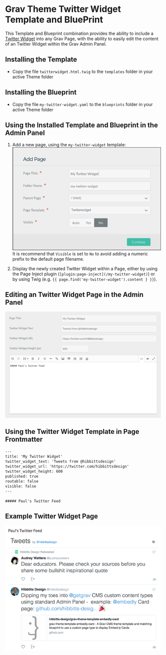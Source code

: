 # Grav Theme Twitter Widget Template and BluePrint

This Template and Blueprint combination provides the ability to include a [Twitter Widget](https:twitter.com) into any Grav Page, with the ability to easily edit the content of an Twitter Widget within the Grav Admin Panel.

## Installing the Template
* Copy the file `twitterwidget.html.twig` to the `templates` folder in your active Theme folder

## Installing the Blueprint
* Copy the file `my-twitter-widget.yaml` to the `blueprints` folder in your active Theme folder

## Using the Installed Template and Blueprint in the Admin Panel
1. Add a new page, using the `my-twitter-widget` template:
!['New Twitter Widget Page](https://github.com/paulhibbitts/github-repo-images/blob/master/twitter-widget-page-add.png?raw=true)  
It is recommend that `Visible` is set to `No` to avoid adding a numeric prefix to the default page filename.  

2. Display the newly created Twitter Widget within a Page, either by using the Page Inject plugin (```[plugin:page-inject](/my-twitter-widget)```) or by using Twig (e.g. ```{{ page.find('my-twitter-widget').content } }}```).

## Editing an Twitter Widget Page in the Admin Panel
!['Editing Twitter Widget Page](https://github.com/paulhibbitts/github-repo-images/blob/master/twitter-widget-page-edit.png?raw=true)

## Using the Twitter Widget Template in Page Frontmatter

```
---
title: 'My Twitter Widget'
twitter_widget_text: 'Tweets from @hibbittsdesign'
twitter_widget_url: 'https://twitter.com/hibbittsdesign'
twitter_widget_height: 600
published: true
routable: false
visible: false
---

##### Paul's Twitter Feed
```

## Example Twitter Widget Page
!['Example Twitter Widget Page](https://github.com/paulhibbitts/github-repo-images/blob/master/twitter-widget-example.png?raw=true)
